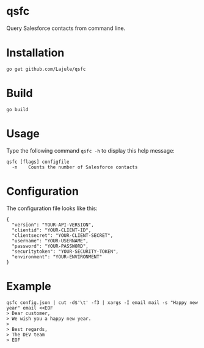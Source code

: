 # qsfc

Query Salesforce contacts from command line.

# Installation

```
go get github.com/Lajule/qsfc
```

# Build

```
go build
```

# Usage

Type the following command `qsfc -h` to display this help message:

```
qsfc [flags] configfile
  -n	Counts the number of Salesforce contacts
```

# Configuration

The configuration file looks like this:

```
{
  "version": "YOUR-API-VERSION",
  "clientid": "YOUR-CLIENT-ID",
  "clientsecret": "YOUR-CLIENT-SECRET",
  "username": "YOUR-USERNAME",
  "password": "YOUR-PASSWORD",
  "securitytoken": "YOUR-SECURITY-TOKEN",
  "environment": "YOUR-ENVIRONMENT"
}
```

# Example

```
qsfc config.json | cut -d$'\t' -f3 | xargs -I email mail -s "Happy new year" email <<EOF
> Dear customer,
> We wish you a happy new year.
>
> Best regards,
> The DEV team
> EOF
```
